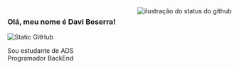 <img align='right' src="https://github-readme-stats.vercel.app/api?username=0HK1&show_icons=true&title_color=783c00&text_color=af552e&icon_color=783c00&bg_color=f8efd4&cache_seconds=2300" alt="ilustração do status do github">

### Olá, meu nome é Davi Beserra!

<img src="https://img.shields.io/static/v1?label=Overview&message=Davi&color=f8efd4&style=for-the-badge&logo=GitHub" alt="Static GitHub">

<p>Sou estudante de ADS<br/> Programador BackEnd</p>
